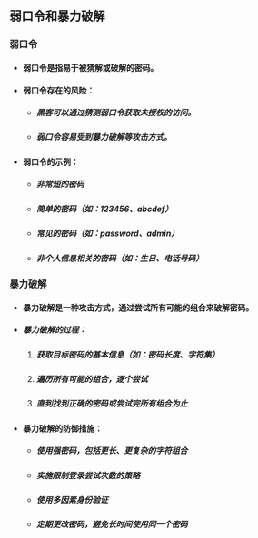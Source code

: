 ## 弱口令和暴力破解

### 弱口令

- #### 弱口令是指易于被猜解或破解的密码。
- #### 弱口令存在的风险：
  
  - ##### 黑客可以通过猜测弱口令获取未授权的访问。
  - ##### 弱口令容易受到暴力破解等攻击方式。
- #### 弱口令的示例：
  
  - ##### 非常短的密码
  - ##### 简单的密码（如：123456、abcdef）
  - ##### 常见的密码（如：password、admin）
  - ##### 非个人信息相关的密码（如：生日、电话号码）
  

### 暴力破解

- #### 暴力破解是一种攻击方式，通过尝试所有可能的组合来破解密码。
- ##### 暴力破解的过程：
  
  1. ##### 获取目标密码的基本信息（如：密码长度、字符集）
  2. ##### 遍历所有可能的组合，逐个尝试
  3. ##### 直到找到正确的密码或尝试完所有组合为止
- #### 暴力破解的防御措施：
  
  - ##### 使用强密码，包括更长、更复杂的字符组合
  - ##### 实施限制登录尝试次数的策略
  - ##### 使用多因素身份验证
  - ##### 定期更改密码，避免长时间使用同一个密码